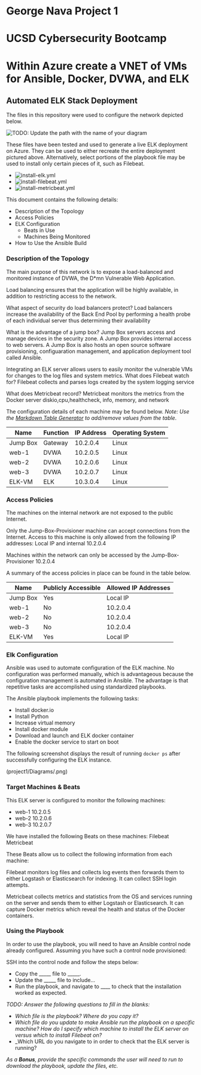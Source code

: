 # George Nava Project 1
# UCSD Cybersecurity Bootcamp
# Within Azure create a VNET of VMs for Ansible, Docker, DVWA, and ELK
## Automated ELK Stack Deployment

The files in this repository were used to configure the network depicted below.

![TODO: Update the path with the name of your diagram](Images/diagram_filename.png)

These files have been tested and used to generate a live ELK deployment on Azure. They can be used to either recreate the entire deployment pictured above. Alternatively, select portions of the playbook file may be used to install only certain pieces of it, such as Filebeat.


  - ![install-elk.yml](project1/ansible/install-elk.yml)
  - ![install-filebeat.yml](project1/ansible/filebeat-playbook.yml)
  - ![install-metricbeat.yml](project1/ansible/metricbeat-playbook)

This document contains the following details:
- Description of the Topology
- Access Policies
- ELK Configuration
  - Beats in Use
  - Machines Being Monitored
- How to Use the Ansible Build


### Description of the Topology

The main purpose of this network is to expose a load-balanced and monitored instance of DVWA, the D*mn Vulnerable Web Application.

Load balancing ensures that the application will be highly available, in addition to restricting access to the network.

What aspect of security do load balancers protect?
Load balancers increase the availability of the Back End Pool by performing a health probe of each individual server thus determining their availability

What is the advantage of a jump box?
Jump Box servers access and manage devices in the security zone.  A Jump Box provides internal access to web servers.  A Jump Box is also hosts an open source software provisioning, configuaration management, and application deployment tool called Ansible.

Integrating an ELK server allows users to easily monitor the vulnerable VMs for changes to the log files and system metrics.
What does Filebeat watch for?
Filebeat collects and parses logs created by the system logging service

What does Metricbeat record?
Metricbeat monitors the metrics from the Docker server
diskio,cpu,healthcheck, info, memory, and network

The configuration details of each machine may be found below.
_Note: Use the [Markdown Table Generator](http://www.tablesgenerator.com/markdown_tables) to add/remove values from the table_.

| Name     | Function | IP Address | Operating System |
|----------|----------|------------|------------------|
| Jump Box | Gateway  | 10.2.0.4   | Linux            |
| web-1    | DVWA     | 10.2.0.5   | Linux            |
| web-2    | DVWA     | 10.2.0.6   | Linux            |
| web-3    | DVWA     | 10.2.0.7   | Linux            |
| ELK-VM   | ELK      | 10.3.0.4   | Linux            |


### Access Policies

The machines on the internal network are not exposed to the public Internet. 

Only the Jump-Box-Provisioner machine can accept connections from the Internet. Access to this machine is only allowed from the following IP addresses:
Local IP and internal 10.2.0.4

Machines within the network can only be accessed by the Jump-Box-Provisioner 10.2.0.4


A summary of the access policies in place can be found in the table below.

| Name     | Publicly Accessible | Allowed IP Addresses |
|----------|---------------------|----------------------|
| Jump Box | Yes                 | Local IP             |
| web-1    | No                  | 10.2.0.4             |
| web-2    | No                  | 10.2.0.4             |
| web-3    | No                  | 10.2.0.4             |
| ELK-VM   | Yes                 | Local IP             |

### Elk Configuration

Ansible was used to automate configuration of the ELK machine. No configuration was performed manually, which is advantageous because the configuration management is automated in Ansible.  The advantage is that repetitive tasks are accomplished using standardized playbooks.


The Ansible playbook implements the following tasks:

- Install docker.io
- Install Python
- Increase virtual memory
- Install docker module
- Download and launch and ELK docker container
- Enable the docker service to start on boot



The following screenshot displays the result of running `docker ps` after successfully configuring the ELK instance.

(project1/Diagrams/.png)

### Target Machines & Beats
This ELK server is configured to monitor the following machines:
- web-1 10.2.0.5
- web-2 10.2.0.6
- web-3 10.2.0.7

We have installed the following Beats on these machines:
Filebeat
Metricbeat

These Beats allow us to collect the following information from each machine:

Filebeat monitors log files and collects log events then forwards them to either Logstash or Elasticsearch for indexing. It can collect SSH login attempts.

Metricbeat collects metrics and statistics from the OS and services running on the server and sends them to either Logstash or Elasticsearch.  It can capture Docker metrics which reveal the health and status of the Docker containers.  


### Using the Playbook
In order to use the playbook, you will need to have an Ansible control node already configured. Assuming you have such a control node provisioned: 

SSH into the control node and follow the steps below:
- Copy the _____ file to _____.
- Update the _____ file to include...
- Run the playbook, and navigate to ____ to check that the installation worked as expected.

_TODO: Answer the following questions to fill in the blanks:_
- _Which file is the playbook? Where do you copy it?_
- _Which file do you update to make Ansible run the playbook on a specific machine? How do I specify which machine to install the ELK server on versus which to install Filebeat on?_
- _Which URL do you navigate to in order to check that the ELK server is running?

_As a **Bonus**, provide the specific commands the user will need to run to download the playbook, update the files, etc._